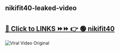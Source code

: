 
 ## nikifit40-leaked-video 

# <h2><a href="https://clipsfans.com/nikifit40&ref=git">🔗 Click to LINKS ⏩⏩ 👉 🟢 nikifit40 </a></h2>

<a href="https://clipsfans.com/nikifit40&ref=git" rel="nofollow" data-target="animated-image.originalLink"><img src="https://i.ibb.co.com/xMMVF88/686577567.gif" alt="Viral Video Original" style="max-width: 100%; display: inline-block;" data-target="animated-image.originalImage"></a>
